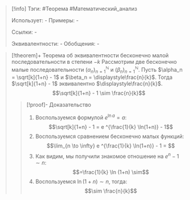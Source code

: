 > [!info]
> Тэги: #Теорема #Математический_анализ   
> 
> Использует: *-*
> Примеры: *-*
> 
> Ссылки: *-*
> 
> Эквивалентности: *-*
> Обобщения: *-*

> [!theorem]+ Теорема об эквивалентности бесконечно малой последовательности в степени $-k$
> Рассмотрим две бесконечно малые последовательности $(\alpha_n)_{n=1}^{\mathbb N}$ и $(\beta_n)_{n=1}^{\mathbb N}$. Пусть $\alpha_n = \sqrt[k]{1+n} - 1$ и $\beta_n = \displaystyle\frac{n}{k}$. Тогда $\sqrt[k]{1+n} - 1$ эквивалентно $\displaystyle\frac{n}{k}$.
> $$\sqrt[k]{1+n} - 1 \sim \frac{n}{k}$$
> > [!proof]- Доказательство
> > 1. Воспользуемся формулой $e^{\ln a} = a$: $$\sqrt[k]{1+n} - 1 = e ^{\frac{1}{k} \ln(1+n)} - 1$$
> > 2. Воспользуемся сравнением бесконечно малых функций: $$\lim_{n \to \infty} e ^{\frac{1}{k} \ln(1+n)} - 1 = $$
> > 3. Как видим, мы получили знакомое отношение на $e^n-1 \sim n$: $$=\frac{1}{k} \ln (1+n) \sim$$
> > 4. Воспользуемся $\ln (1+n) \sim n$, тогда: $$\sim \frac{n}{k}$$
